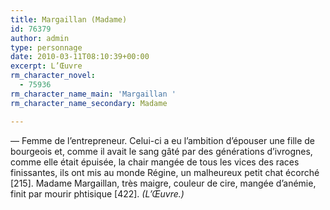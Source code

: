 ```yaml
---
title: Margaillan (Madame)
id: 76379
author: admin
type: personnage
date: 2010-03-11T08:10:39+00:00
excerpt: L’Œuvre
rm_character_novel:
  - 75936
rm_character_name_main: 'Margaillan '
rm_character_name_secondary: Madame

---
```

— Femme de l’entrepreneur. Celui-ci a eu l’ambition d’épouser une fille de bourgeois et, comme il avait le sang gâté par des générations d’ivrognes, comme elle était épuisée, la chair mangée de tous les vices des races finissantes, ils ont mis au monde Régine, un malheureux petit chat écorché [215]. Madame Margaillan, très maigre, couleur de cire, mangée d’anémie, finit par mourir phtisique [422]. _(L’Œuvre.)_